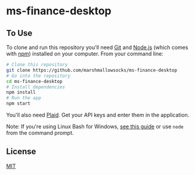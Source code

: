 # ms-finance-desktop

## To Use

To clone and run this repository you'll need [Git](https://git-scm.com) and [Node.js](https://nodejs.org/en/download/) (which comes with [npm](http://npmjs.com)) installed on your computer. From your command line:

```bash
# Clone this repository
git clone https://github.com/marshmallowsocks/ms-finance-desktop
# Go into the repository
cd ms-finance-desktop
# Install dependencies
npm install
# Run the app
npm start
```

You'll also need [Plaid](https://dashboard.plaid.com/signup). Get your API keys and enter them in the application.

Note: If you're using Linux Bash for Windows, [see this guide](https://www.howtogeek.com/261575/how-to-run-graphical-linux-desktop-applications-from-windows-10s-bash-shell/) or use `node` from the command prompt.

## License

[MIT](LICENSE.md)
